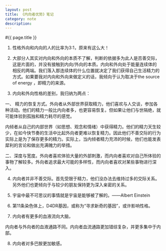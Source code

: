 ```yaml
---
layout: post
title: 《内向者优势》笔记
category: note
description: 
---
```


#{{ page.title }}

1. 性格外向和内向的人的比率为3:1，原来有这么大！

2. 大部分人其实对内向和外向的本质不了解，判断的依据多为此人是否善交际，这是片面的，并没有接触到内向/外向的本质。内向和外向处于能量连续体的相反的两端。我们落入那连续体的什么位置就决定了我们获得自己生活精力的方式。如果要我对内向和外向来做定义的话，我倾向于认为取决于the source of energy ，即精力的来源。

3. 内向和外向性格的差别，我归纳为两点：

一、 精力的恢复方式。外向者从外部世界获取精力，他们喜欢与人交谈，参加各种活动。他们的精力一般比内向者多，也更容易恢复。但如果让他们与世隔绝，就可能体验到孤独和精力耗尽的感觉。

内倾者从自己的内部世界（如思想、观念和情绪）中获得精力。他们的精力天生较少，在如今快节奏的生活中比起外向者更难以恢复精力。因此他们不善交际的行为实际上是为了保存更多的精力。实际上，当内倾者精力充沛的时候，他们也能发表犀利的言论和做出充满魄力的举措。

二、深度与宽度。外向者喜欢体验大量的外部刺激，而内向者喜欢对自己所体验的事物了解较多。外向者追求最大可能的多样性，而内向者喜欢对某些事物进行深入。

4. 内向者并非不善交际。首先受限于精力，他们没办法去维持过多的交际关系。另外他们也更倾向于与较少的朋友保持更为深入亲密的关系。

5. 宇宙中最不可思议的事情就是宇宙是能够被了解的。——Albert Einstein

6. 第11条染色体上，D4DR基因，或称为“寻求新奇的基因”，或许影响性格。

7. 内向者有更多的血液流向大脑，

内向者与外向者的血液通路不同。内向者血流通路更加错综复杂，并更多集中于内部。

8. 内向者对多巴胺更加敏感。

